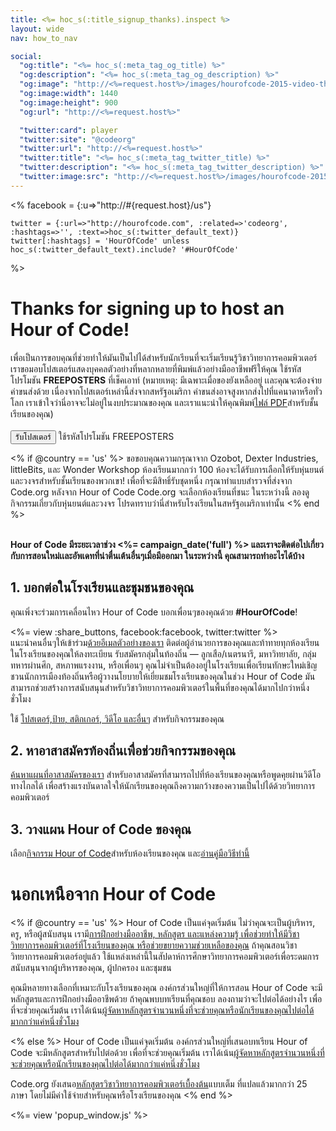 ```yaml
---
title: <%= hoc_s(:title_signup_thanks).inspect %>
layout: wide
nav: how_to_nav

social:
  "og:title": "<%= hoc_s(:meta_tag_og_title) %>"
  "og:description": "<%= hoc_s(:meta_tag_og_description) %>"
  "og:image": "http://<%=request.host%>/images/hourofcode-2015-video-thumbnail.png"
  "og:image:width": 1440
  "og:image:height": 900
  "og:url": "http://<%=request.host%>"

  "twitter:card": player
  "twitter:site": "@codeorg"
  "twitter:url": "http://<%=request.host%>"
  "twitter:title": "<%= hoc_s(:meta_tag_twitter_title) %>"
  "twitter:description": "<%= hoc_s(:meta_tag_twitter_description) %>"
  "twitter:image:src": "http://<%=request.host%>/images/hourofcode-2015-video-thumbnail.png"
---
```

<%
    facebook = {:u=>"http://#{request.host}/us"}

    twitter = {:url=>"http://hourofcode.com", :related=>'codeorg', :hashtags=>'', :text=>hoc_s(:twitter_default_text)}
    twitter[:hashtags] = 'HourOfCode' unless hoc_s(:twitter_default_text).include? '#HourOfCode'
%>

# Thanks for signing up to host an Hour of Code!

เพื่อเป็นการขอบคุณที่ช่วยทำให้มันเป็นไปได้สำหรับนักเรียนที่จะเริ่มเรียนรู้วิชาวิทยาการคอมพิวเตอร์ เราขอมอบโปสเตอร์แสดงบุคคลตัวอย่างที่หลากหลายที่พิมพ์แล้วอย่างมืออาชีพฟรีให้คุณ ใช้รหัสโปรโมชัน **FREEPOSTERS** ที่เช็คเอาท์ (หมายเหตุ: มีเฉพาะเมื่อของยังเหลืออยู่ เเละคุณจะต้องจ่ายค่าขนส่งด้วย เนื่องจากโปสเตอร์เหล่านี้ส่งจากสหรัฐอเมริกา ค่าขนส่งอาจสูงหากส่งไปที่แคนาดาหรือทั่วโลก เราเข้าใจว่านี่อาจจะไม่อยู่ในงบประมาณของคุณ และเราแนะนำให้คุณพิมพ์[ไฟล์ PDF](https://code.org/inspire)สำหรับชั้นเรียนของคุณ)  
<br /> [<button>รับโปสเตอร์</button>](https://store.code.org/products/code-org-posters-set-of-12) ใช้รหัสโปรโมชัน FREEPOSTERS

<% if @country == 'us' %> ขอขอบคุณความกรุณาจาก Ozobot, Dexter Industries, littleBits, และ Wonder Workshop ห้องเรียนมากกว่า 100 ห้องจะได้รับการเลือกให้รับหุ่นยนต์และวงจรสำหรับชั้นเรียนของพวกเขา! เพื่อที่จะมีสิทธิ์รับชุดหนึ่ง กรุณาทำแบบสำรวจที่ส่งจาก Code.org หลังจาก Hour of Code Code.org จะเลือกห้องเรียนที่ชนะ ในระหว่างนี้ ลองดูกิจกรรมเกี่ยวกับหุ่นยนต์และวงจร โปรดทราบว่านี่สำหรับโรงเรียนในสหรัฐอเมริกาเท่านั้น <% end %>

<br /> **Hour of Code มีระยะเวลาช่วง <%= campaign_date('full') %> และเราจะติดต่อไปเกี่ยวกับการสอนใหม่เเละอัพเดทที่น่าตื่นเต้นอื่นๆเมื่อมีออกมา ในระหว่างนี้ คุณสามารถทำอะไรได้บ้าง**

## 1. บอกต่อในโรงเรียนและชุมชนของคุณ

คุณเพิ่งจะร่วมการเคลื่อนไหว Hour of Code บอกเพื่อนๆของคุณด้วย **#HourOfCode**!

<%= view :share_buttons, facebook:facebook, twitter:twitter %> <br /> แนะนำคนอื่นๆให้เข้าร่วม[ด้วยอีเมลตัวอย่างของเรา](<%= resolve_url('/promote/resources#sample-emails') %>) ติดต่อผู้อำนวยการของคุณและท้าทายทุกห้องเรียนในโรงเรียนของคุณให้ลงทะเบียน รับสมัครกลุ่มในท้องถิ่น — ลูกเสือ/เนตรนารี, มหาวิทยาลัย, กลุ่มทหารผ่านศึก, สหภาพแรงงาน, หรือเพื่อนๆ คุณ​ไม่จำเป็นต้อง​อยู่ในโรงเรียน​เพื่อเรียน​ทักษะ​ใหม่​ เชิญชวนนักการเมืองท้องถิ่นหรือผู้วางนโยบายให้เยี่ยมชมโรงเรียนของคุณในช่วง Hour of Code มันสามารถช่วยสร้างการสนับสนุนสำหรับ​วิชาวิทยาการคอมพิวเตอร์ในพื้นที่ของคุณได้มากไปกว่าหนึ่งชั่วโมง

ใช้ [โปสเตอร์,​ ป้าย,​ สติกเกอร์,​ วิดีโอ​ และอื่นๆ](<%= resolve_url('/promote/resources') %>) สำหรับ​กิจกรรม​ของ​คุณ​

## 2. หาอาสาสมัครท้องถิ่นเพื่อช่วยกิจกรรมของคุณ

[ค้นหาแผนที่อาสาสมัครของเรา](<%= codeorg_url('/volunteer/local') %>) สำหรับอาสาสมัครที่สามารถไปที่ห้องเรียนของคุณหรือพูดคุยผ่านวิดีโอทางไกลได้ เพื่อสร้างแรงบันดาลใจให้นักเรียนของคุณถึงความกว้างของความเป็นไปได้ด้วยวิทยาการคอมพิวเตอร์

## 3. วางแผน Hour of Code ของคุณ

เลือก[กิจกรรม Hour of Code](https://hourofcode.com/learn)สำหรับห้องเรียนของคุณ และ[อ่านคู่มือวิธีทำนี้](<%= resolve_url('/how-to') %>)

# นอกเหนือจาก Hour of Code

<% if @country == 'us' %> Hour of Code เป็นแค่จุดเริ่มต้น ไม่ว่าคุณจะเป็นผู้บริหาร, ครู, หรือผู้สนับสนุน เรามี[การฝึกอย่างมืออาชีพ, หลักสูตร และแหล่งความรู้ เพื่อช่วยทำให้มีวิชาวิทยาการคอมพิวเตอร์ที่โรงเรียนของคุณ หรือช่วยขยายความช่วยเหลือของคุณ](https://code.org/yourschool) ถ้าคุณสอนวิชาวิทยาการคอมพิวเตอร์อยู่แล้ว ใช้แหล่งเหล่านี้ในสัปดาห์การศึกษาวิทยาการคอมพิวเตอร์เพื่อระดมการสนับสนุนจากผู้บริหารของคุณ, ผู้ปกครอง และชุมชน

คุณมีหลายทางเลือกที่เหมาะกับโรงเรียนของคุณ องค์กรส่วนใหญ่ที่ให้การสอน Hour of Code จะมีหลักสูตรและการฝึกอย่างมืออาชีพด้วย ถ้าคุณพบบทเรียนที่คุณชอบ ลองถามว่าจะไปต่อได้อย่างไร เพื่อที่จะช่วยคุณเริ่มต้น เราได้เน้น[ผู้จัดหาหลักสูตรจำนวนหนึ่งที่จะช่วยคุณหรือนักเรียนของคุณไปต่อได้มากกว่าแค่หนึ่งชั่วโมง](https://hourofcode.com/beyond)

<% else %> Hour of Code เป็นแค่จุดเริ่มต้น องค์กรส่วนใหญ่ที่เสนอบทเรียน Hour of Code จะมีหลักสูตรสำหรับไปต่อด้วย เพื่อที่จะช่วยคุณเริ่มต้น เราได้เน้น[ผู้จัดหาหลักสูตรจำนวนหนึ่งที่จะช่วยคุณหรือนักเรียนของคุณไปต่อได้มากกว่าแค่หนึ่งชั่วโมง](https://hourofcode.com/beyond)

Code.org ยังเสนอ[หลักสูตรวิชาวิทยาการคอมพิวเตอร์เบื้องต้น](https://code.org/educate/curriculum/cs-fundamentals-international)แบบเต็ม ที่แปลแล้วมากกว่า 25 ภาษา โดยไม่มีค่าใช้จ่ายสำหรับคุณหรือโรงเรียนของคุณ <% end %>

<%= view 'popup_window.js' %>